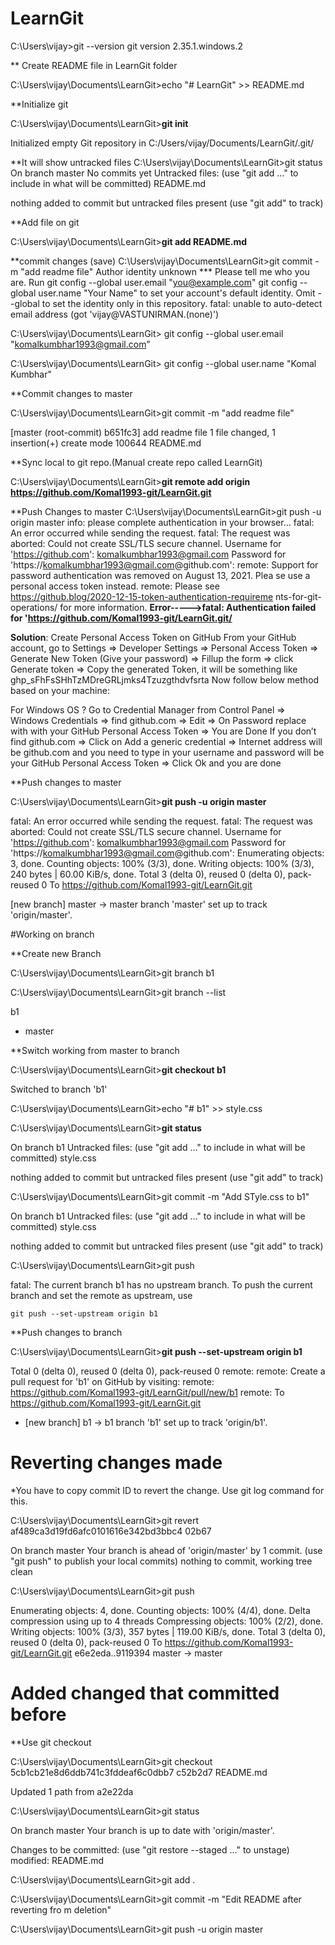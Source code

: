 ﻿# LearnGit 
C:\Users\vijay>git --version
git version 2.35.1.windows.2

** Create README file in LearnGit folder

C:\Users\vijay\Documents\LearnGit>echo "# LearnGit" >> README.md

**Initialize git

C:\Users\vijay\Documents\LearnGit>**git init**

Initialized empty Git repository in C:/Users/vijay/Documents/LearnGit/.git/

**It will show untracked files
C:\Users\vijay\Documents\LearnGit>git status
On branch master
No commits yet
Untracked files:
  (use "git add <file>..." to include in what will be committed)
        README.md
  
nothing added to commit but untracked files present (use "git add" to track)

**Add file on git
  
C:\Users\vijay\Documents\LearnGit>**git add README.md**

**commit changes (save)
C:\Users\vijay\Documents\LearnGit>git commit -m "add readme file"
Author identity unknown
*** Please tell me who you are.
Run
  git config --global user.email "you@example.com"
  git config --global user.name "Your Name"
to set your account's default identity.
Omit --global to set the identity only in this repository.
fatal: unable to auto-detect email address (got 'vijay@VASTUNIRMAN.(none)')

C:\Users\vijay\Documents\LearnGit> git config --global user.email "komalkumbhar1993@gmail.com” 
  
C:\Users\vijay\Documents\LearnGit> git config --global user.name "Komal Kumbhar"
  
**Commit changes to master  
  
C:\Users\vijay\Documents\LearnGit>git commit -m "add readme file"
  
[master (root-commit) b651fc3] add readme file
 1 file changed, 1 insertion(+)
 create mode 100644 README.md

**Sync local to git repo.(Manual create repo called LearnGit)
  
C:\Users\vijay\Documents\LearnGit>**git remote add origin https://github.com/Komal1993-git/LearnGit.git**

**Push Changes to master
C:\Users\vijay\Documents\LearnGit>git push -u origin master
info: please complete authentication in your browser...
fatal: An error occurred while sending the request.
fatal: The request was aborted: Could not create SSL/TLS secure channel.
Username for 'https://github.com': komalkumbhar1993@gmail.com
Password for 'https://komalkumbhar1993@gmail.com@github.com':
remote: Support for password authentication was removed on August 13, 2021. Plea
se use a personal access token instead.
remote: Please see https://github.blog/2020-12-15-token-authentication-requireme
nts-for-git-operations/ for more information.
**Error----->fatal: Authentication failed for 'https://github.com/Komal1993-git/LearnGit.git/**

**Solution**: 
Create Personal Access Token on GitHub From your GitHub account, go to Settings => Developer Settings => Personal Access Token => Generate New Token (Give your password) => Fillup the form => click Generate token => Copy the generated Token, it will be something like ghp_sFhFsSHhTzMDreGRLjmks4Tzuzgthdvfsrta Now follow below method based on your machine: 
  
For Windows OS ? Go to Credential Manager from Control Panel => Windows Credentials => find github.com => Edit => On Password replace with with your GitHub Personal Access Token => You are Done If you don’t find github.com => Click on Add a generic credential => Internet address will be github.com and you need to type in your username and password will be your GitHub Personal Access Token => Click Ok and you are done
  
**Push changes to master
  
C:\Users\vijay\Documents\LearnGit>**git push -u origin master**

fatal: An error occurred while sending the request.
fatal: The request was aborted: Could not create SSL/TLS secure channel. 
Username for 'https://github.com': komalkumbhar1993@gmail.com 
Password for 'https://komalkumbhar1993@gmail.com@github.com': **<ENTER TOKEN>**
Enumerating objects: 3, done. Counting objects: 100% (3/3), done. Writing objects: 100% (3/3), 240 bytes | 60.00 KiB/s, done. Total 3 (delta 0), reused 0 (delta 0), pack-reused 0 To https://github.com/Komal1993-git/LearnGit.git

[new branch] master -> master branch 'master' set up to track 'origin/master'.

#Working on branch

**Create new Branch
  
C:\Users\vijay\Documents\LearnGit>git branch b1

C:\Users\vijay\Documents\LearnGit>git branch --list
  
  b1
  
* master

**Switch working from master to branch
  
C:\Users\vijay\Documents\LearnGit>**git checkout b1**
  
Switched to branch 'b1'

C:\Users\vijay\Documents\LearnGit>echo "# b1" >> style.css

C:\Users\vijay\Documents\LearnGit>**git status**
  
On branch b1
Untracked files:
  (use "git add <file>..." to include in what will be committed)
        style.css

nothing added to commit but untracked files present (use "git add" to track)

C:\Users\vijay\Documents\LearnGit>git commit -m "Add STyle.css to b1"
  
On branch b1
Untracked files:
  (use "git add <file>..." to include in what will be committed)
        style.css

nothing added to commit but untracked files present (use "git add" to track)

C:\Users\vijay\Documents\LearnGit>git push
  
fatal: The current branch b1 has no upstream branch.
To push the current branch and set the remote as upstream, use

    git push --set-upstream origin b1

**Push changes to branch
  
C:\Users\vijay\Documents\LearnGit>**git push --set-upstream origin b1**
  
Total 0 (delta 0), reused 0 (delta 0), pack-reused 0
remote:
remote: Create a pull request for 'b1' on GitHub by visiting:
remote:      https://github.com/Komal1993-git/LearnGit/pull/new/b1
remote:
To https://github.com/Komal1993-git/LearnGit.git
 * [new branch]      b1 -> b1
branch 'b1' set up to track 'origin/b1'.


# Reverting changes made

*You have to copy commit ID to revert the change. Use git log command for this.

C:\Users\vijay\Documents\LearnGit>git revert af489ca3d19fd6afc0101616e342bd3bbc4
02b67

On branch master
Your branch is ahead of 'origin/master' by 1 commit.
  (use "git push" to publish your local commits)
nothing to commit, working tree clean

C:\Users\vijay\Documents\LearnGit>git push

Enumerating objects: 4, done.
Counting objects: 100% (4/4), done.
Delta compression using up to 4 threads
Compressing objects: 100% (2/2), done.
Writing objects: 100% (3/3), 357 bytes | 119.00 KiB/s, done.
Total 3 (delta 0), reused 0 (delta 0), pack-reused 0
To https://github.com/Komal1993-git/LearnGit.git
   e6e2eda..9119394  master -> master

# Added changed that committed before

**Use git checkout <commit Id> <file name>

C:\Users\vijay\Documents\LearnGit>git checkout 5cb1cb21e8d6ddb741c3fddeaf6c0dbb7
c52b2d7 README.md

Updated 1 path from a2e22da

C:\Users\vijay\Documents\LearnGit>git status

On branch master
Your branch is up to date with 'origin/master'.

Changes to be committed:
  (use "git restore --staged <file>..." to unstage)
        modified:   README.md


C:\Users\vijay\Documents\LearnGit>git add .

C:\Users\vijay\Documents\LearnGit>git commit -m "Edit README after reverting fro
m deletion"

C:\Users\vijay\Documents\LearnGit>git push -u origin master


